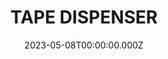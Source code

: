 ---
date: 2023-05-08T00:00:00.000Z
description: Designed to be mounted on a tool wall in a workshop, @philmakesthings made a tape dispenser from scrap wood and copper pipe.
draft: false
icon: 2023-05-08-tape-dispenser.webp
language: en
title: TAPE DISPENSER
link: https://www.instagram.com/p/Cr8p5cpIfzp/
alt: A DIY tape dispenser constructed from painted scrap plywood and copper pipe. The roll is filled with white painters tape.

---